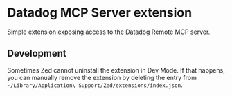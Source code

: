 

# Datadog MCP Server extension

Simple extension exposing access to the Datadog Remote MCP server.

## Development

Sometimes Zed cannot uninstall the extension in Dev Mode. If that happens, you can manually remove the extension by deleting the entry from `~/Library/Application\ Support/Zed/extensions/index.json`.
